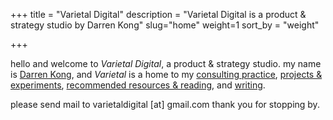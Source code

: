 +++
title = "Varietal Digital"
description = "Varietal Digital is a product & strategy studio by Darren Kong"
slug="home"
weight=1
sort_by = "weight"

+++

hello and welcome to *Varietal Digital*, a product & strategy studio. my name is [Darren Kong](@/about/_index.md), and *Varietal* is a home to my [consulting practice](@/services/_index.md), [projects & experiments](@/projects/_index.md), [recommended resources & reading](@/resources/_index.md), and [writing](@/writing/_index.md).


please send mail to varietaldigital [at] gmail.com
thank you for stopping by.